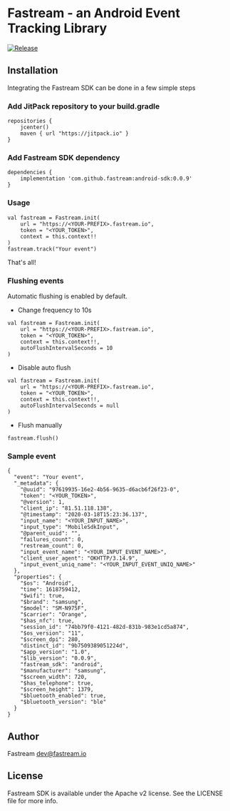 # Fastream - an Android Event Tracking Library

[![Release](https://jitpack.io/v/fastream/android-sdk.svg)](https://jitpack.io/#fastream/android-sdk)

## Installation

Integrating the Fastream SDK can be done in a few simple steps

### Add JitPack repository to your build.gradle

```
repositories {
    jcenter()
    maven { url "https://jitpack.io" }
}
```
### Add Fastream SDK dependency

```
dependencies {
    implementation 'com.github.fastream:android-sdk:0.0.9'
}
```

### Usage

```
val fastream = Fastream.init(
    url = "https://<YOUR-PREFIX>.fastream.io",
    token = "<YOUR_TOKEN>",
    context = this.context!!
)
fastream.track("Your event")
```

That's all!

### Flushing events

Automatic flushing is enabled by default.

- Change frequency to 10s
```
val fastream = Fastream.init(
    url = "https://<YOUR-PREFIX>.fastream.io",
    token = "<YOUR_TOKEN>",
    context = this.context!!,
    autoFlushIntervalSeconds = 10
)
```

- Disable auto flush
```
val fastream = Fastream.init(
    url = "https://<YOUR-PREFIX>.fastream.io",
    token = "<YOUR_TOKEN>",
    context = this.context!!,
    autoFlushIntervalSeconds = null
)
```

- Flush manually
```
fastream.flush()
```

### Sample event

```
{
  "event": "Your event",
  "_metadata": {
    "@uuid": "97619935-16e2-4b56-9635-d6acb6f26f23-0",
    "token": "<YOUR_TOKEN>",
    "@version": 1,
    "client_ip": "81.51.118.138",
    "@timestamp": "2020-03-18T15:23:36.137",
    "input_name": "<YOUR_INPUT_NAME>",
    "input_type": "MobileSdkInput",
    "@parent_uuid": "",
    "failures_count": 0,
    "restream_count": 0,
    "input_event_name": "<YOUR_INPUT_EVENT_NAME>",
    "client_user_agent": "OKHTTP/3.14.9",
    "input_event_uniq_name": "<YOUR_INPUT_EVENT_UNIQ_NAME>"
  },
  "properties": {
    "$os": "Android",
    "time": 1618759412,
    "$wifi": true,
    "$brand": "samsung",
    "$model": "SM-N975F",
    "$carrier": "Orange",
    "$has_nfc": true,
    "session_id": "74bb79f0-4121-482d-831b-983e1cd5a874",
    "$os_version": "11",
    "$screen_dpi": 280,
    "distinct_id": "9b7509389051224d",
    "$app_version": "1.0",
    "$lib_version": "0.0.9",
    "fastream_sdk": "android",
    "$manufacturer": "samsung",
    "$screen_width": 720,
    "$has_telephone": true,
    "$screen_height": 1379,
    "$bluetooth_enabled": true,
    "$bluetooth_version": "ble"
  }
}
```

## Author

Fastream dev@fastream.io

## License

Fastream SDK is available under the Apache v2 license. See the LICENSE file for more info.
